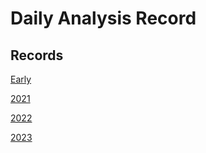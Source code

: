 # Daily Analysis Record

## Records
[Early]()

[2021](/docs/dar-index-2021.md)

[2022](/docs/dar-index-2022.md)

[2023](/docs/dar-index-2023.md)